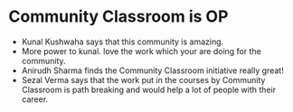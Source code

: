 # Community Classroom is OP

- Kunal Kushwaha says that this community is amazing.
- More power to kunal. love the work which your are doing for the community.
- Anirudh Sharma finds the Community Classroom initiative really great!
- Sezal Verma says that the work put in the courses by Community Classroom   is  path breaking and would help a lot of people with their career.
